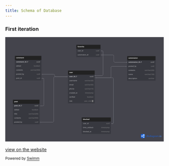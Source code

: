 ```yaml
---
title: Schema of Database
---
```

### First iteration

![](/.swm/images/cami-2025-3-1-11-10-39-964.png)

[view on the website](https://dbdiagram.io/d/cami-67eb0de74f7afba184dcb3b6)

<SwmMeta version="3.0.0" repo-id="Z2l0aHViJTNBJTNBTGVuaWEtZG9jcyUzQSUzQUNlbGx1bGFyLUF1dG9tYXRvbg==" repo-name="Lenia-docs"><sup>Powered by [Swimm](https://app.swimm.io/)</sup></SwmMeta>

